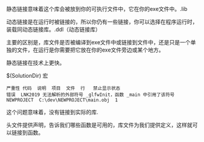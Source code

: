 静态链接意味着这个库会被放到你的可执行文件中，它在你的exe文件中。.lib

动态链接是在运行时被链接的，所以你仍有一些链接，你可以选择在程序运行时，装载同动态链接库。.ddl（动态链接库）

主要的区别是，库文件是否被编译到exe文件中或链接到文件中，还是只是一个单独的文件，在运行是你需要把它放在你的exe文件旁边或某个地方。

静态链接在技术上更快。


$(SolutionDir)   宏


```
严重性	代码	说明	项目	文件	行	禁止显示状态
错误	LNK2019	无法解析的外部符号 _glfwInit，函数 _main 中引用了该符号	NEWPROJECT	C:\dev\NEWPROJECT\main.obj	1	

```

这个问题意味着，没有链接到实际的库.

头文件提供声明，告诉我们哪些函数是可用的，库文件为我们提供定义，这样就可以链接到函数。

